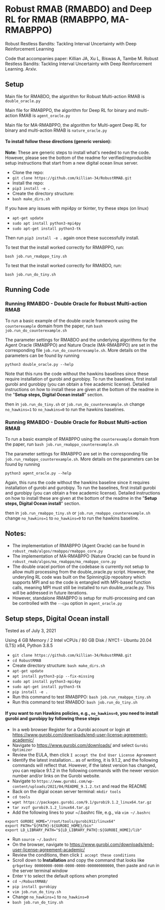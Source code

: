 **Robust RMAB (RMABDO) and Deep RL for RMAB (RMABPPO, MA-RMABPPO)**
==================================
Robust Restless Bandits: Tackling Interval Uncertainty with Deep Reinforcement Learning

Code that accompanies paper: Killian JA, Xu L, Biswas A, Tambe M. Robust Restless Bandits: Tackling Interval Uncertainty with Deep Reinforcement Learning. Arxiv.


## Setup

Main file for RMABDO, the algorithm for Robust Multi-action RMAB is `double_oracle.py`

Main file for RMABPPO, the algorithm for Deep RL for binary and multi-action RMAB is `agent_oracle.py`

Main file for MA-RMABPPO, the algorithm for Multi-agent Deep RL for binary and multi-action RMAB is `nature_oracle.py`

#### To install follow these directions (generic version):

**Note:** These are generic steps to install what's needed to run the code. However, please see the bottom of the readme for verified/reproducible setup instructions that start from a new digital ocean linux server.

- Clone the repo:
- `git clone https://github.com/killian-34/RobustRMAB.git`
- Install the repo:
- `pip3 install -e .`
- Create the directory structure:
- `bash make_dirs.sh`

If you have any issues with mpi4py or tkinter, try these steps (on linux)
- `apt-get update`
- `sudo apt install python3-mpi4py`
- `sudo apt-get install python3-tk`

Then run `pip3 install -e .` again once these successfully install.


To test that the install worked correctly for RMABPPO, run:

`bash job.run_rmabppo_tiny.sh`

To test that the install worked correctly for RMABDO, run:

`bash job.run_do_tiny.sh`




## Running Code 

### Running RMABDO - Double Oracle for Robust Multi-action RMAB

To run a basic example of the double oracle framework using the `counterexample` domain from the paper, run 
`bash job.run_do_counterexample.sh`

The parameter settings for RMABDO and the underlying algorithms for the Agent Oracle (RMABPPO) and Nature Oracle (MA-RMABPPO) are set in the corresponding file `job.run_do_counterexample.sh`. More details on the parameters can be found by running 

`python3 double_oracle.py --help`


Note that this runs the code without the hawkins baselines since these require installation of gurobi and gurobipy. 
To run the baselines, first install gurobi and gurobipy (you can obtain a free academic license). Detailed instructions on how to install these are given at the bottom of the readme in the "**Setup steps, Digital Ocean install**" section.

then in `job.run_do_tiny.sh` or `job.run_do_counterexample.sh` change `no_hawkins=1` to `no_hawkins=0` to run the hawkins baselines.


### Running RMABDO - Double Oracle for Robust Multi-action RMAB

To run a basic example of RMABPPO using the `counterexample` domain from the paper, run 
`bash job.run_rmabppo_counterexample.sh`

The parameter settings for RMABPPO are set in the corresponding file `job.run_rmabppo_counterexample.sh`. More details on the parameters can be found by running 

`python3 agent_oracle.py --help`


Again, this runs the code without the hawkins baseline since it requires installation of gurobi and gurobipy. 
To run the baselines, first install gurobi and gurobipy (you can obtain a free academic license). Detailed instructions on how to install these are given at the bottom of the readme in the "**Setup steps, Digital Ocean install**" section.

then in `job.run_rmabppo_tiny.sh` or `job.run_rmabppo_counterexample.sh` change `no_hawkins=1` to `no_hawkins=0` to run the hawkins baseline.


## Notes:
- The implementation of RMABPPO (Agent Oracle) can be found in `robust_rmab/algos/rmabppo/rmabppo_core.py`
- The implementation of MA-RMABPPO (Nature Oracle) can be found in `robust_rmab/algos/ma_rmabppo/ma_rmabppo_core.py`
- The double oracel portion of the codebase is currently not setup to allow multi processing from the double_oracle.py script. However, the underyling RL code was built on the SpinningUp repository which supports MPI and so the code is entangled with MPI-based function calls, meaning MPI must still be installed to run double_oracle.py. This will be addressed in future iterations.
- However, standalone RMABPPO is setup for multi-processing and can be controlled with the `--cpu` option in `agent_oracle.py`



## Setup steps, Digital Ocean install
Tested as of July 3, 2021

Using 4 GB Memory / 2 Intel vCPUs / 80 GB Disk / NYC1 - Ubuntu 20.04 (LTS) x64, Python 3.8.5

- `git clone https://github.com/killian-34/RobustRMAB.git`
- `cd RobustRMAB`
- Create directory structure: `bash make_dirs.sh`
- `apt-get update`
- `apt install python3-pip --fix-missing`
- `sudo apt install python3-mpi4py`
- `sudo apt-get install python3-tk`
- `pip install -e .`
- Run this command to test RMABPPO: `bash job.run_rmabppo_tiny.sh`
- Run this command to test RMABDO: `bash job.run_do_tiny.sh`


#### If you want to run Hawkins policies, e.g., `no_hawkins=0`, you need to install gurobi and gurobipy by following these steps
- In a web browser Register for a Gurobi account or login at https://www.gurobi.com/downloads/end-user-license-agreement-academic/ 
- Navigate to https://www.gurobi.com/downloads/ and select `Gurobi Optimizer`
- Review the EULA, then click `I accept the End User License Agreement`
- Identify the latest installation... as of writing, it is 9.1.2, and the following commands will reflect that. However, if the latest version has changed, you can replace 9.1.2 in the following commands with the newer version number and/or links on the Gurobi website.
- Navigate to `https://www.gurobi.com/wp-content/uploads/2021/04/README_9.1.2.txt` and read the README
- Back on the digial ocean server terminal: `mkdir tools`
- `cd tools`
- `wget https://packages.gurobi.com/9.1/gurobi9.1.2_linux64.tar.gz`
- `tar xvzf gurobi9.1.2_linux64.tar.gz`
- Add the following lines to your ~/.bashrc file, e.g., via `vim ~/.bashrc`
```
export GUROBI_HOME="/root/tools/gurobi912/linux64"
export PATH="${PATH}:${GUROBI_HOME}/bin"
export LD_LIBRARY_PATH="${LD_LIBRARY_PATH}:${GUROBI_HOME}/lib"
``` 
- Run `source ~/.bashrc`
- On the browser, navigate to https://www.gurobi.com/downloads/end-user-license-agreement-academic/
- Review the conditions, then click `I accept these conditions`
- Scroll down to **Installation** and copy the command that looks like `grbgetkey 00000000-0000-0000-0000-000000000000`, then paste and run in the server terminal window
- Enter `Y` to select the default options when prompted
- `cd ~/RobustRMAB/`
- `pip install gurobipy`
- `vim job.run_do_tiny.sh`
- Change `no_hawkins=1` to `no_hawkins=0`
- `bash job.run_do_tiny.sh`

